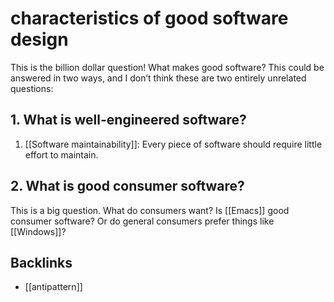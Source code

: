 # characteristics of good software design

This is the billion dollar question! What makes good software? This could be answered in two ways, and I don&rsquo;t think these are two entirely unrelated questions:


<a id="org3fb5a43"></a>

## 1. What is well-engineered software?

1.  [[Software maintainability]]: Every piece of software should require little effort to maintain.


<a id="org71c2451"></a>

## 2. What is good consumer software?

This is a big question. What do consumers want? Is [[Emacs]] good consumer software? Or do general consumers prefer things like [[Windows]]?


<a id="orgdbc2f4a"></a>

## Backlinks

-   [[antipattern]]
